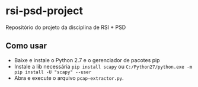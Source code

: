 # rsi-psd-project
Repositório do projeto da disciplina de RSI + PSD

## Como usar
- Baixe e instale o Python 2.7 e o gerenciador de pacotes pip
- Instale a lib necessária `pip install scapy` ou `C:/Python27/python.exe -m pip install -U "scapy" --user`
- Abra e execute o arquivo `pcap-extractor.py`.
